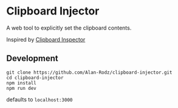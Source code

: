 # Clipboard Injector

A web tool to explicitly set the clipboard contents.

Inspired by [Clipboard Inspector](https://github.com/evercoder/clipboard-inspector)

## Development
``` 
git clone https://github.com/Alan-Rodz/clipboard-injector.git
cd clipboard-injector
npm install
npm run dev
```
defaults to `localhost:3000`  